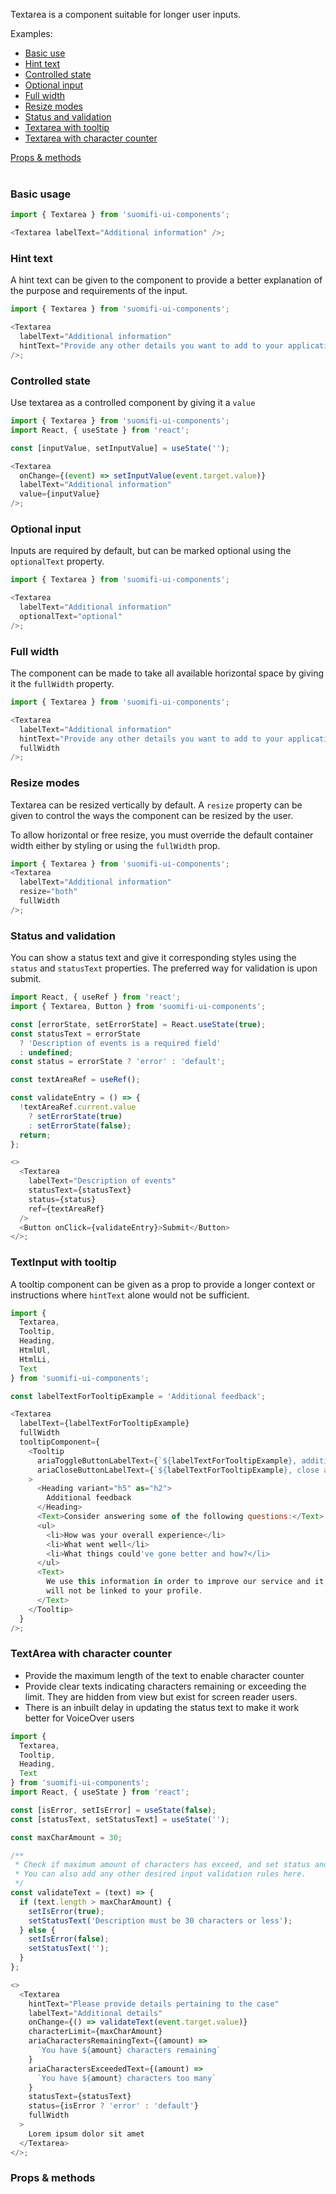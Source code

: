 Textarea is a component suitable for longer user inputs.

Examples:

- [Basic use](/#/Components/Textarea?id=basic-use)
- [Hint text](/#/Components/Textarea?id=hint-text)
- [Controlled state](/#/Components/Textarea?id=controlled-state)
- [Optional input](/#/Components/Textarea?id=optional-input)
- [Full width](/#/Components/Textarea?id=full-width)
- [Resize modes](/#/Components/Textarea?id=resize-modes)
- [Status and validation](/#/Components/Textarea?id=status-and-validation)
- [Textarea with tooltip](/#/Components/Textarea?id=textarea-with-tooltip)
- [Textarea with character counter](/#/Components/Textarea?id=textarea-with-character-counter)

<div style="margin-bottom: 40px">
  <a href="/#/Components/Textarea?id=props--methods">Props & methods</a>
</div>

### Basic usage

```js
import { Textarea } from 'suomifi-ui-components';

<Textarea labelText="Additional information" />;
```

### Hint text

A hint text can be given to the component to provide a better explanation of the purpose and requirements of the input.

```js
import { Textarea } from 'suomifi-ui-components';

<Textarea
  labelText="Additional information"
  hintText="Provide any other details you want to add to your application"
/>;
```

### Controlled state

Use textarea as a controlled component by giving it a `value`

```js
import { Textarea } from 'suomifi-ui-components';
import React, { useState } from 'react';

const [inputValue, setInputValue] = useState('');

<Textarea
  onChange={(event) => setInputValue(event.target.value)}
  labelText="Additional information"
  value={inputValue}
/>;
```

### Optional input

Inputs are required by default, but can be marked optional using the `optionalText` property.

```js
import { Textarea } from 'suomifi-ui-components';

<Textarea
  labelText="Additional information"
  optionalText="optional"
/>;
```

### Full width

The component can be made to take all available horizontal space by giving it the `fullWidth` property.

```js
import { Textarea } from 'suomifi-ui-components';

<Textarea
  labelText="Additional information"
  hintText="Provide any other details you want to add to your application"
  fullWidth
/>;
```

### Resize modes

Textarea can be resized vertically by default. A `resize` property can be given to control the ways the component can be resized by the user.

To allow horizontal or free resize, you must override the default container width either by styling or using the `fullWidth` prop.

```js
import { Textarea } from 'suomifi-ui-components';
<Textarea
  labelText="Additional information"
  resize="both"
  fullWidth
/>;
```

### Status and validation

You can show a status text and give it corresponding styles using the `status` and `statusText` properties. The preferred way for validation is upon submit.

```js
import React, { useRef } from 'react';
import { Textarea, Button } from 'suomifi-ui-components';

const [errorState, setErrorState] = React.useState(true);
const statusText = errorState
  ? 'Description of events is a required field'
  : undefined;
const status = errorState ? 'error' : 'default';

const textAreaRef = useRef();

const validateEntry = () => {
  !textAreaRef.current.value
    ? setErrorState(true)
    : setErrorState(false);
  return;
};

<>
  <Textarea
    labelText="Description of events"
    statusText={statusText}
    status={status}
    ref={textAreaRef}
  />
  <Button onClick={validateEntry}>Submit</Button>
</>;
```

### TextInput with tooltip

A tooltip component can be given as a prop to provide a longer context or instructions where `hintText` alone would not be sufficient.

```js
import {
  Textarea,
  Tooltip,
  Heading,
  HtmlUl,
  HtmlLi,
  Text
} from 'suomifi-ui-components';

const labelTextForTooltipExample = 'Additional feedback';

<Textarea
  labelText={labelTextForTooltipExample}
  fullWidth
  tooltipComponent={
    <Tooltip
      ariaToggleButtonLabelText={`${labelTextForTooltipExample}, additional information`}
      ariaCloseButtonLabelText={`${labelTextForTooltipExample}, close additional information`}
    >
      <Heading variant="h5" as="h2">
        Additional feedback
      </Heading>
      <Text>Consider answering some of the following questions:</Text>
      <ul>
        <li>How was your overall experience</li>
        <li>What went well</li>
        <li>What things could've gone better and how?</li>
      </ul>
      <Text>
        We use this information in order to improve our service and it
        will not be linked to your profile.
      </Text>
    </Tooltip>
  }
/>;
```

### TextArea with character counter

- Provide the maximum length of the text to enable character counter
- Provide clear texts indicating characters remaining or exceeding the limit. They are hidden from view but exist for screen reader users.
- There is an inbuilt delay in updating the status text to make it work better for VoiceOver users

```js
import {
  Textarea,
  Tooltip,
  Heading,
  Text
} from 'suomifi-ui-components';
import React, { useState } from 'react';

const [isError, setIsError] = useState(false);
const [statusText, setStatusText] = useState('');

const maxCharAmount = 30;

/**
 * Check if maximum amount of characters has exceed, and set status and statusText accordingly.
 * You can also add any other desired input validation rules here.
 */
const validateText = (text) => {
  if (text.length > maxCharAmount) {
    setIsError(true);
    setStatusText('Description must be 30 characters or less');
  } else {
    setIsError(false);
    setStatusText('');
  }
};

<>
  <Textarea
    hintText="Please provide details pertaining to the case"
    labelText="Additional details"
    onChange={() => validateText(event.target.value)}
    characterLimit={maxCharAmount}
    ariaCharactersRemainingText={(amount) =>
      `You have ${amount} characters remaining`
    }
    ariaCharactersExceededText={(amount) =>
      `You have ${amount} characters too many`
    }
    statusText={statusText}
    status={isError ? 'error' : 'default'}
    fullWidth
  >
    Lorem ipsum dolor sit amet
  </Textarea>
</>;
```

### Props & methods
